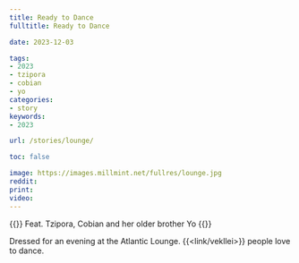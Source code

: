 ```yaml
---
title: Ready to Dance
fulltitle: Ready to Dance

date: 2023-12-03

tags:
- 2023
- tzipora
- cobian
- yo
categories:
- story
keywords:
- 2023

url: /stories/lounge/

toc: false

image: https://images.millmint.net/fullres/lounge.jpg
reddit:
print:
video:
---
```

{{<hint caption>}}
Feat. Tzipora, Cobian and her older brother Yo
{{</hint>}}

Dressed for an evening at the Atlantic Lounge. {{<link/vekllei>}} people love to dance.